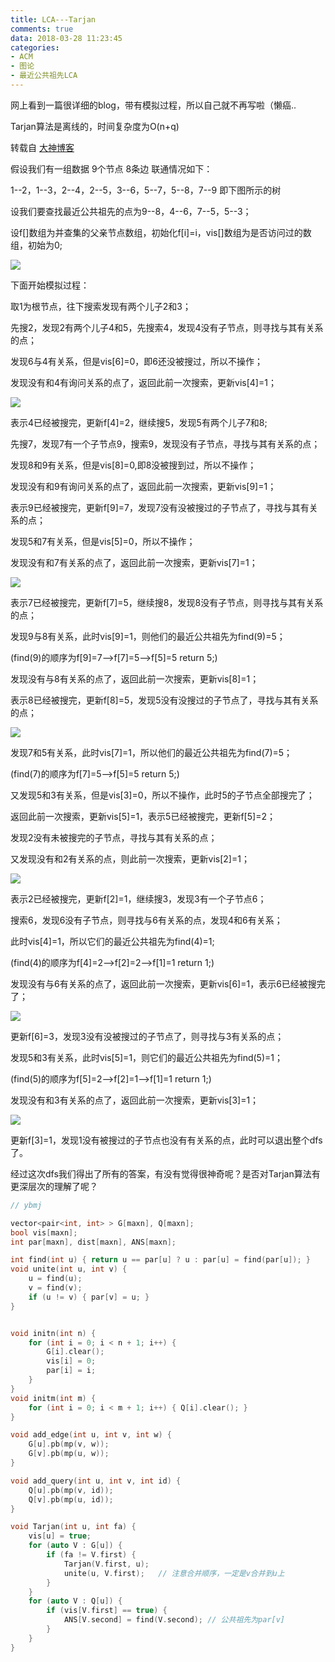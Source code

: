 ```yaml
---
title: LCA---Tarjan
comments: true
data: 2018-03-28 11:23:45
categories:
- ACM
- 图论
- 最近公共祖先LCA
---
```

网上看到一篇很详细的blog，带有模拟过程，所以自己就不再写啦（懒癌..

Tarjan算法是离线的，时间复杂度为O(n+q)

转载自 [大神博客](https://www.cnblogs.com/JVxie/p/4854719.html)

假设我们有一组数据 9个节点 8条边 联通情况如下：

1--2，1--3，2--4，2--5，3--6，5--7，5--8，7--9 即下图所示的树

设我们要查找最近公共祖先的点为9--8，4--6，7--5，5--3；

设f[]数组为并查集的父亲节点数组，初始化f[i]=i，vis[]数组为是否访问过的数组，初始为0;　

![](http://ozrmo3j0k.bkt.clouddn.com/LCA-1.jpg)

下面开始模拟过程：

取1为根节点，往下搜索发现有两个儿子2和3；

先搜2，发现2有两个儿子4和5，先搜索4，发现4没有子节点，则寻找与其有关系的点；

发现6与4有关系，但是vis[6]=0，即6还没被搜过，所以不操作；

发现没有和4有询问关系的点了，返回此前一次搜索，更新vis[4]=1；

![](http://ozrmo3j0k.bkt.clouddn.com/LCA-2.jpg)

表示4已经被搜完，更新f[4]=2，继续搜5，发现5有两个儿子7和8;

先搜7，发现7有一个子节点9，搜索9，发现没有子节点，寻找与其有关系的点；

发现8和9有关系，但是vis[8]=0,即8没被搜到过，所以不操作；

发现没有和9有询问关系的点了，返回此前一次搜索，更新vis[9]=1；

表示9已经被搜完，更新f[9]=7，发现7没有没被搜过的子节点了，寻找与其有关系的点；

发现5和7有关系，但是vis[5]=0，所以不操作；

发现没有和7有关系的点了，返回此前一次搜索，更新vis[7]=1；

![](http://ozrmo3j0k.bkt.clouddn.com/LCA-3.jpg)

表示7已经被搜完，更新f[7]=5，继续搜8，发现8没有子节点，则寻找与其有关系的点；

发现9与8有关系，此时vis[9]=1，则他们的最近公共祖先为find(9)=5；

(find(9)的顺序为f[9]=7-->f[7]=5-->f[5]=5 return 5;)

发现没有与8有关系的点了，返回此前一次搜索，更新vis[8]=1；


表示8已经被搜完，更新f[8]=5，发现5没有没搜过的子节点了，寻找与其有关系的点；

![](http://ozrmo3j0k.bkt.clouddn.com/LCA-4.jpg)

发现7和5有关系，此时vis[7]=1，所以他们的最近公共祖先为find(7)=5；

(find(7)的顺序为f[7]=5-->f[5]=5 return 5;)

又发现5和3有关系，但是vis[3]=0，所以不操作，此时5的子节点全部搜完了；

返回此前一次搜索，更新vis[5]=1，表示5已经被搜完，更新f[5]=2；

发现2没有未被搜完的子节点，寻找与其有关系的点；

又发现没有和2有关系的点，则此前一次搜索，更新vis[2]=1；

![](http://ozrmo3j0k.bkt.clouddn.com/LCA-5.jpg)

表示2已经被搜完，更新f[2]=1，继续搜3，发现3有一个子节点6；

搜索6，发现6没有子节点，则寻找与6有关系的点，发现4和6有关系；

此时vis[4]=1，所以它们的最近公共祖先为find(4)=1;

(find(4)的顺序为f[4]=2-->f[2]=2-->f[1]=1 return 1;)

发现没有与6有关系的点了，返回此前一次搜索，更新vis[6]=1，表示6已经被搜完了；

![](http://ozrmo3j0k.bkt.clouddn.com/LCA-6.jpg)

更新f[6]=3，发现3没有没被搜过的子节点了，则寻找与3有关系的点；

发现5和3有关系，此时vis[5]=1，则它们的最近公共祖先为find(5)=1；

(find(5)的顺序为f[5]=2-->f[2]=1-->f[1]=1 return 1;)

发现没有和3有关系的点了，返回此前一次搜索，更新vis[3]=1；

![](http://ozrmo3j0k.bkt.clouddn.com/LCA-7.jpg)

更新f[3]=1，发现1没有被搜过的子节点也没有有关系的点，此时可以退出整个dfs了。

经过这次dfs我们得出了所有的答案，有没有觉得很神奇呢？是否对Tarjan算法有更深层次的理解了呢？

```cpp
// ybmj

vector<pair<int, int> > G[maxn], Q[maxn];
bool vis[maxn];
int par[maxn], dist[maxn], ANS[maxn];

int find(int u) { return u == par[u] ? u : par[u] = find(par[u]); }
void unite(int u, int v) {      	
    u = find(u);
	v = find(v);
	if (u != v) { par[v] = u; }
}


void initn(int n) {
	for (int i = 0; i < n + 1; i++) {
		G[i].clear();
		vis[i] = 0;
		par[i] = i;
	}
}
void initm(int m) {
	for (int i = 0; i < m + 1; i++) { Q[i].clear(); }
}

void add_edge(int u, int v, int w) {
	G[u].pb(mp(v, w));
	G[v].pb(mp(u, w));
}

void add_query(int u, int v, int id) {
	Q[u].pb(mp(v, id));
	Q[v].pb(mp(u, id));
}

void Tarjan(int u, int fa) {
	vis[u] = true;
	for (auto V : G[u]) {
		if (fa != V.first) {
			Tarjan(V.first, u);
			unite(u, V.first);   // 注意合并顺序，一定是v合并到u上
		}
	}
	for (auto V : Q[u]) {
		if (vis[V.first] == true) {
			ANS[V.second] = find(V.second); // 公共祖先为par[v]
		}
	}
}

```
